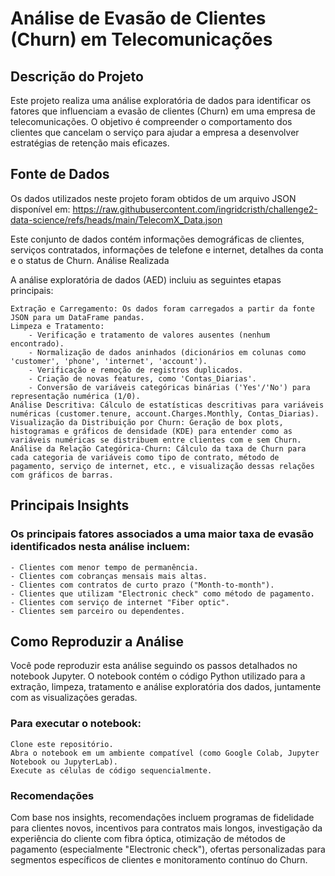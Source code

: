 # Análise de Evasão de Clientes (Churn) em Telecomunicações

## Descrição do Projeto

Este projeto realiza uma análise exploratória de dados para identificar os fatores que influenciam a evasão de clientes (Churn) em uma empresa de telecomunicações. O objetivo é compreender o comportamento dos clientes que cancelam o serviço para ajudar a empresa a desenvolver estratégias de retenção mais eficazes.

## Fonte de Dados

Os dados utilizados neste projeto foram obtidos de um arquivo JSON disponível em: https://raw.githubusercontent.com/ingridcristh/challenge2-data-science/refs/heads/main/TelecomX_Data.json

Este conjunto de dados contém informações demográficas de clientes, serviços contratados, informações de telefone e internet, detalhes da conta e o status de Churn.
Análise Realizada

A análise exploratória de dados (AED) incluiu as seguintes etapas principais:

    Extração e Carregamento: Os dados foram carregados a partir da fonte JSON para um DataFrame pandas.
    Limpeza e Tratamento:
        - Verificação e tratamento de valores ausentes (nenhum encontrado).
        - Normalização de dados aninhados (dicionários em colunas como 'customer', 'phone', 'internet', 'account').
        - Verificação e remoção de registros duplicados.
        - Criação de novas features, como 'Contas_Diarias'.
        - Conversão de variáveis categóricas binárias ('Yes'/'No') para representação numérica (1/0).
    Análise Descritiva: Cálculo de estatísticas descritivas para variáveis numéricas (customer.tenure, account.Charges.Monthly, Contas_Diarias).
    Visualização da Distribuição por Churn: Geração de box plots, histogramas e gráficos de densidade (KDE) para entender como as variáveis numéricas se distribuem entre clientes com e sem Churn.
    Análise da Relação Categórica-Churn: Cálculo da taxa de Churn para cada categoria de variáveis como tipo de contrato, método de pagamento, serviço de internet, etc., e visualização dessas relações com gráficos de barras.

## Principais Insights

### Os principais fatores associados a uma maior taxa de evasão identificados nesta análise incluem:

    - Clientes com menor tempo de permanência.
    - Clientes com cobranças mensais mais altas.
    - Clientes com contratos de curto prazo ("Month-to-month").
    - Clientes que utilizam "Electronic check" como método de pagamento.
    - Clientes com serviço de internet "Fiber optic".
    - Clientes sem parceiro ou dependentes.

## Como Reproduzir a Análise

Você pode reproduzir esta análise seguindo os passos detalhados no notebook Jupyter. O notebook contém o código Python utilizado para a extração, limpeza, tratamento e análise exploratória dos dados, juntamente com as visualizações geradas.

### Para executar o notebook:

    Clone este repositório.
    Abra o notebook em um ambiente compatível (como Google Colab, Jupyter Notebook ou JupyterLab).
    Execute as células de código sequencialmente.

### Recomendações

Com base nos insights, recomendações incluem programas de fidelidade para clientes novos, incentivos para contratos mais longos, investigação da experiência do cliente com fibra óptica, otimização de métodos de pagamento (especialmente "Electronic check"), ofertas personalizadas para segmentos específicos de clientes e monitoramento contínuo do Churn.
